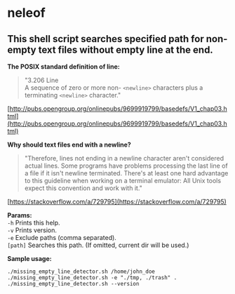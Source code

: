 # neleof #

## This shell script searches specified path for non-empty text files without empty line at the end. ##

**The POSIX standard definition of line:**  
>"3.206 Line  
>A sequence of zero or more non- `<newline>` characters plus a terminating `<newline>` character."

[http://pubs.opengroup.org/onlinepubs/9699919799/basedefs/V1_chap03.html](http://pubs.opengroup.org/onlinepubs/9699919799/basedefs/V1_chap03.html)
  
**Why should text files end with a newline?**  
>"Therefore, lines not ending in a newline character aren't considered actual lines.
>Some programs have problems processing the last line of a file if it isn't newline terminated.
>There's at least one hard advantage to this guideline when working on a terminal emulator:
>All Unix tools expect this convention and work with it."

[https://stackoverflow.com/a/729795](https://stackoverflow.com/a/729795)

**Params:**  
`-h`      Prints this help.  
`-v`      Prints version.  
`-e`      Exclude paths (comma separated).  
`[path]`  Searches this path. (If omitted, current dir will be used.)  
  
**Sample usage:**
```shell
./missing_empty_line_detector.sh /home/john_doe
./missing_empty_line_detector.sh -e "./tmp, ./trash" .
./missing_empty_line_detector.sh --version
```
